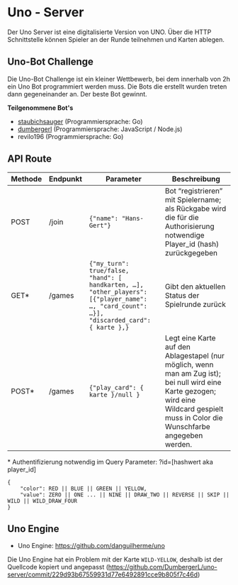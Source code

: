 # Uno - Server
Der Uno Server ist eine digitalisierte Version von UNO. Über die HTTP Schnittstelle können Spieler an der Runde teilnehmen und Karten ablegen. 

## Uno-Bot Challenge
Die Uno-Bot Challenge ist ein kleiner Wettbewerb, bei dem innerhalb von 2h ein Uno Bot programmiert werden muss. Die Bots die erstellt wurden treten dann gegeneinander an. Der beste Bot gewinnt.

**Teilgenommene Bot's**

* [staubichsauger](https://github.com/staubichsauger/jabberwoky) (Programmiersprache: Go)
* [dumbergerl](https://github.com/DumbergerL/uno-bot) (Programmiersprache: JavaScript / Node.js)
* revilo196 (Programmiersprache: Go)

## API Route

| Methode | Endpunkt | Parameter | Beschreibung |
| ------- | -------- | --------- | ------------ |
| POST    | /join    | `{"name": "Hans-Gert"}` | Bot “registrieren” mit Spielername; als Rückgabe wird die für die Authorisierung notwendige Player_id (hash) zurückgegeben |
| GET*    | /games   | `{"my_turn": true/false, "hand": [ handkarten, …], "other_players": [{"player_name": …, "card_count": …}], "discarded_card": { karte },}` | Gibt den aktuellen Status der Spielrunde zurück |
| POST*   | /games   | `{"play_card": { karte }/null }` | Legt eine Karte auf den Ablagestapel (nur möglich, wenn man am Zug ist); bei null wird eine Karte gezogen; wird eine Wildcard gespielt muss in Color die Wunschfarbe angegeben werden. |

\* Authentifizierung notwendig im Query Parameter: ?id=[hashwert aka player_id]

```
{
    "color": RED || BLUE || GREEN || YELLOW,
    "value": ZERO || ONE ... || NINE || DRAW_TWO || REVERSE || SKIP || WILD || WILD_DRAW_FOUR 
}
```

## Uno Engine
- Uno Engine: https://github.com/danguilherme/uno

Die Uno Engine hat ein Problem mit der Karte `WILD-YELLOW`, deshalb ist der Quellcode kopiert und angepasst (https://github.com/DumbergerL/uno-server/commit/229d93b67559931d77e6492891cce9b805f7c46d)